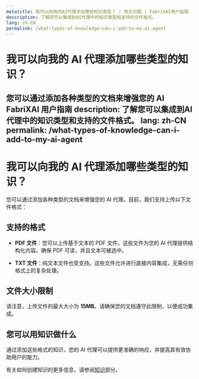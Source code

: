 ```yaml
---
metatitle: 我可以向我的AI代理添加哪些知识类型？ | 常见问题 | FabriXAI用户指南
description: 了解您可以集成到AI代理中的知识类型和支持的文件格式。
lang: zh-CN
permalink: /what-types-of-knowledge-can-i-add-to-my-ai-agent
---
```


# 我可以向我的 AI 代理添加哪些类型的知识？

您可以通过添加各种类型的文档来增强您的 AI FabriXAI 用户指南
description: 了解您可以集成到AI代理中的知识类型和支持的文件格式。
lang: zh-CN
permalink: /what-types-of-knowledge-can-i-add-to-my-ai-agent
---

# 我可以向我的 AI 代理添加哪些类型的知识？

您可以通过添加各种类型的文档来增强您的 AI 代理。目前，我们支持上传以下文件格式：

## 支持的格式

- **PDF 文件**：您可以上传基于文本的 PDF 文件，这些文件为您的 AI 代理提供结构化内容。确保 PDF 可读，并且文本可被选中。
  
- **TXT 文件**：纯文本文件也受支持。这些文件允许进行直接内容集成，无需任何格式上的复杂处理。

## 文件大小限制

请注意，上传文件的最大大小为 **15MB**。请确保您的文档遵守此限制，以便成功集成。

## 您可以用知识做什么

通过添加这些格式的知识，您的 AI 代理可以提供更准确的响应，并提高其有效协助用户的能力。

有关如何创建知识的更多信息，请参阅[知识](/zh-cn/knowledge/)部分。

